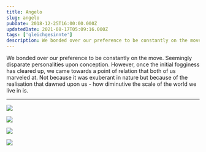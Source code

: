 ```yaml
---
title: Angelo
slug: angelo
pubDate: 2018-12-25T16:00:00.000Z
updatedDate: 2021-08-17T05:09:16.000Z
tags: ['gleichgesinnte']
description: We bonded over our preference to be constantly on the move. Seemingly disparate personalities upon conception.
---
```


We bonded over our preference to be constantly on the move. Seemingly disparate personalities upon conception. However, once the initial fogginess has cleared up, we came towards a point of relation that both of us marveled at. Not because it was exuberant in nature but because of the realisation that dawned upon us - how diminutive the scale of the world we live in is.

---

![](https://erfianugrah.com/content/images/2021/08/angelo-1-2.jpg)

![](https://erfianugrah.com/content/images/2021/08/Angelo-2.jpg)

![](https://erfianugrah.com/content/images/2021/08/Angelo-4-1.jpg)

![](https://erfianugrah.com/content/images/2021/08/Angelo-1.jpg)
